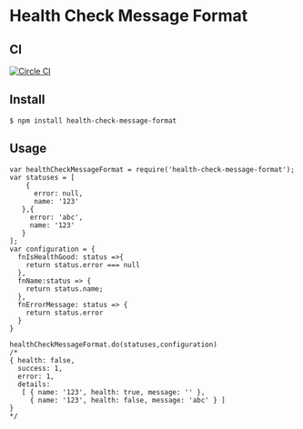 # Health Check Message Format

## CI
[![Circle CI](https://circleci.com/gh/LucasRodrigues/health-check-redis.svg?style=svg)](https://circleci.com/gh/LucasRodrigues/health-check-redis)

## Install

```
$ npm install health-check-message-format
```

## Usage

```
var healthCheckMessageFormat = require('health-check-message-format');
var statuses = [
    {
      error: null,
      name: '123'
   },{
     error: 'abc',
     name: '123'
   }
];
var configuration = {
  fnIsHealthGood: status =>{
    return status.error === null
  },
  fnName:status => {
    return status.name;
  },
  fnErrorMessage: status => {
    return status.error
  }
}

healthCheckMessageFormat.do(statuses,configuration)
/*
{ health: false,
  success: 1,
  error: 1,
  details: 
   [ { name: '123', health: true, message: '' },
     { name: '123', health: false, message: 'abc' } ] 
}
*/
```